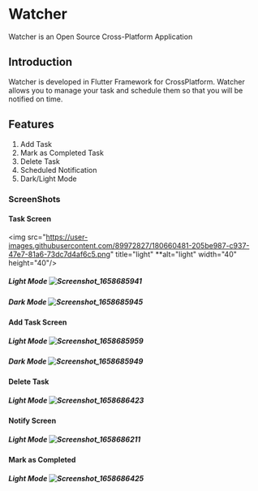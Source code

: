 # Watcher

Watcher is an Open Source Cross-Platform Application

## Introduction
Watcher is developed in Flutter Framework for CrossPlatform. Watcher allows you to manage your task and schedule them so that you will be notified on time.

## Features

1. Add Task
2. Mark as Completed Task
3. Delete Task
4. Scheduled Notification
5. Dark/Light Mode

### ScreenShots
#### Task Screen 
<img src="https://user-images.githubusercontent.com/89972827/180660481-205be987-c937-47e7-81a6-73dc7d4af6c5.png" title="light" **alt="light" width="40" height="40"/>&nbsp;

##### Light Mode ![Screenshot_1658685941](https://user-images.githubusercontent.com/89972827/180660481-205be987-c937-47e7-81a6-73dc7d4af6c5.png)
##### Dark Mode ![Screenshot_1658685945](https://user-images.githubusercontent.com/89972827/180660529-5a82566b-7ea1-4437-abc4-1d01ff44a1d4.png)

#### Add Task Screen 
##### Light Mode ![Screenshot_1658685959](https://user-images.githubusercontent.com/89972827/180660542-30d5d5e8-6c2a-491f-a595-6e8a124d6c2e.png)
##### Dark Mode ![Screenshot_1658685949](https://user-images.githubusercontent.com/89972827/180660548-1b08255d-dd65-4432-be3d-1f34e33a4f98.png)

#### Delete Task 
##### Light Mode ![Screenshot_1658686423](https://user-images.githubusercontent.com/89972827/180660645-e6ca693d-a7a3-4917-94ce-cc26d325c60c.png)

#### Notify Screen 
##### Light Mode ![Screenshot_1658686211](https://user-images.githubusercontent.com/89972827/180660665-0937a7a8-7537-4705-92be-2019ae951eaf.png)

#### Mark as Completed
##### Light Mode ![Screenshot_1658686425](https://user-images.githubusercontent.com/89972827/180660687-e3416d7e-f178-4b75-b516-4a0f512c2775.png)


